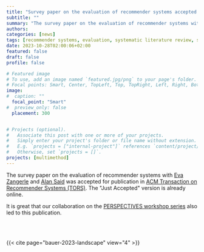 ```yaml
---
title: "Survey paper on the evaluation of recommender systems accepted in ACM TORS"
subtitle: ""
summary: "The survey paper on the evaluation of recommender systems with Eva Zangerle and Alan Said was accepted for publication in ACM Transaction on Recommender Systems (TORS)."
authors: 
categories: [news]
tags: [recommender systems, evaluation, systematic literature review, survey, TORS, PERSPECTIVES]
date: 2023-10-28T02:00:06+02:00
featured: false
draft: false
profile: false

# Featured image
# To use, add an image named `featured.jpg/png` to your page's folder.
# Focal points: Smart, Center, TopLeft, Top, TopRight, Left, Right, BottomLeft, Bottom, BottomRight.
image:
#  caption: ""
  focal_point: "Smart"
#  preview_only: false
  placement: 300


# Projects (optional).
#   Associate this post with one or more of your projects.
#   Simply enter your project's folder or file name without extension.
#   E.g. `projects = ["internal-project"]` references `content/project/deep-learning/index.md`.
#   Otherwise, set `projects = []`.
projects: [multimethod]
---
```


The survey paper on the evaluation of recommender systems with [Eva Zangerle](https://evazangerle.at) and [Alan Said](https://www.alansaid.com) was accepted for publication in [ACM Transaction on Recommender Systems (TORS)](http://tors.acm.org). The "Just Accepted" version is already online.

It is great that our collaboration on the [PERSPECTIVES workshop series](http://perspectives-ws.github.io) also led to this publication.

<br>
<br>

{{< cite page="bauer-2023-landscape" view="4" >}}